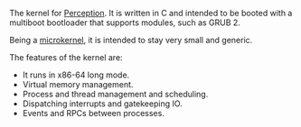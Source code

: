 The kernel for [Perception](../README.md). It is written in C and intended to be booted with a multiboot bootloader that supports modules, such as GRUB 2.

Being a [microkernel](https://en.wikipedia.org/wiki/Microkernel), it is intended to stay very small and generic.

The features of the kernel are:

- It runs in x86-64 long mode.
- Virtual memory management.
- Process and thread management and scheduling.
- Dispatching interrupts and gatekeeping IO.
- Events and RPCs between processes.
